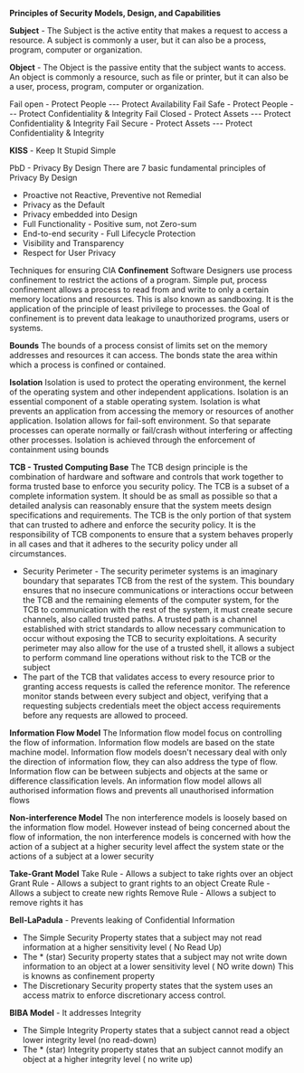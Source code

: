 **Principles of Security Models, Design, and Capabilities**

**Subject** - The Subject is the active entity that makes a request to access a resource. A subject is commonly a user, but it can also be a process, program, computer or organization. 

**Object** - The Object is the passive entity that the subject wants to access. An object is commonly a resource, such as file or printer, but it can also be a user, process, program, computer or organization.

Fail open - Protect People --- Protect Availability 
Fail Safe - Protect People --- Protect Confidentiality & Integrity 
Fail Closed - Protect Assets --- Protect Confidentiality & Integrity 
Fail Secure - Protect Assets --- Protect Confidentiality & Integrity 

**KISS** - Keep It Stupid Simple

PbD - Privacy By Design 
There are 7 basic fundamental principles of Privacy By Design 
- Proactive not Reactive, Preventive not Remedial
- Privacy as the Default 
- Privacy embedded into Design
- Full Functionality - Positive sum, not Zero-sum
- End-to-end security - Full Lifecycle Protection 
- Visibility and Transparency 
- Respect for User Privacy 

Techniques for ensuring CIA
**Confinement**
Software Designers use process confinement to restrict the actions of a program. Simple put, process confinement allows a process to read from and write to only a certain memory locations and resources. This is also known as sandboxing. It is the application of the principle of least privilege to processes. the Goal of confinement is to prevent data leakage to unauthorized programs, users or systems.

**Bounds**
The bounds of a process consist of limits set on the memory addresses and resources it can access. The bonds state the area within which a process is confined or contained.

**Isolation**
Isolation is used to protect the operating environment, the kernel of the operating system and other independent applications. Isolation is an essential component of a stable operating system. Isolation is what prevents an application from accessing the memory or resources of another application. Isolation allows for fail-soft environment. So that separate processes can operate normally or fail/crash without interfering or affecting other processes. Isolation is achieved through the enforcement of containment using bounds

**TCB - Trusted Computing Base**
The TCB design principle is the combination of hardware and software and controls that work together to forma  trusted base to enforce you security policy. The TCB is a subset of a complete information system. It should be as small as possible so that a detailed analysis can reasonably ensure that the system meets design specifications and requirements. The TCB is the only portion of that system that can trusted to adhere and enforce the security policy. It is the responsibility of TCB components to ensure that a system behaves properly in all cases and that it  adheres to the security policy under all circumstances.
- Security Perimeter - The security perimeter systems is an imaginary boundary that separates TCB from the rest of the system. This boundary ensures that no insecure communications or interactions occur between the TCB and the remaining elements of the computer system, for the TCB to communication with the rest of the  system, it must create secure channels, also called trusted paths. A trusted path is a channel established with strict standards to allow necessary communication to occur without exposing the TCB to security exploitations. A security perimeter may also allow for the use of a trusted shell, it allows a subject to perform command line operations without risk to the TCB or the subject 
- The part of the TCB that validates access to every resource prior to granting access requests is called the reference monitor. The reference monitor stands between every subject and object, verifying that a requesting subjects credentials meet the object access requirements before any requests are allowed to proceed.

**Information Flow Model**
The Information flow model focus on controlling the flow of information. Information flow models are based on the state machine model. Information flow models doesn't necessary deal with only the direction of information flow, they can also address the type of flow. Information flow can be between subjects and objects at the same or difference classification levels. An information flow model allows all authorised information flows and prevents all unauthorised information flows 

**Non-interference Model**
The non interference models is loosely based on the information flow model. However instead of being concerned about the flow of information, the non interference models is concerned with how the action of a subject at a higher security level affect the system state or the actions of a subject at a lower security 

**Take-Grant Model**
Take Rule - Allows a subject to take rights over an object
Grant Rule - Allows a subject to grant rights to an object 
Create Rule - Allows a subject to create new rights 
Remove Rule - Allows a subject to remove rights it has

**Bell-LaPadula** - Prevents leaking of Confidential Information
- The Simple Security Property states that a subject may not read information at a higher sensitivity level ( No Read Up)
- The * (star) Security property states that a subject may not write down information to an object at a lower sensitivity level ( NO write down) This is knowns as confinement property 
- The Discretionary Security property states that the system uses an access matrix to enforce discretionary access control.


**BIBA Model** - It addresses Integrity
- The Simple Integrity Property states that a subject cannot read a object lower integrity level (no read-down)
- The * (star) Integrity property states that an subject cannot modify an object at a higher integrity level ( no write up)

